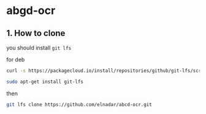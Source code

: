 # abgd-ocr

## 1. How to clone
you should install `git lfs`

for deb

```bash
curl -s https://packagecloud.io/install/repositories/github/git-lfs/script.deb.sh | sudo bash

sudo apt-get install git-lfs
```

then

```bash
git lfs clone https://github.com/elnadar/abcd-ocr.git
```